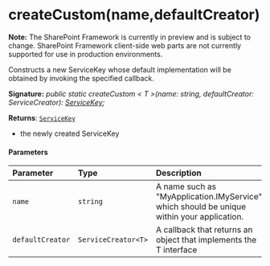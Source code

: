 # createCustom(name,defaultCreator)
**Note:** The SharePoint Framework is currently in preview and is subject to change. SharePoint Framework client-side web parts are not currently supported for use in production environments.



Constructs a new ServiceKey whose default implementation will be obtained by invoking the specified callback.

**Signature:** _public static createCustom < T >(name: string, defaultCreator: ServiceCreator<T>): [ServiceKey](../../sp-core-library/class/servicekey.md)<T>;_

**Returns**: [`ServiceKey`](../../sp-core-library/class/servicekey.md)<T>



- the newly created ServiceKey

#### Parameters


| Parameter	   | Type    | Description |
|:-------------|:---------------|:------------|
| `name`    | `string` | A name such as "MyApplication.IMyService" which should be unique within your application. |
| `defaultCreator`    | `ServiceCreator<T>` | A callback that returns an object that implements the T interface |


